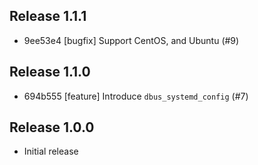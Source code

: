 ## Release 1.1.1

* 9ee53e4 [bugfix] Support CentOS, and Ubuntu (#9)

## Release 1.1.0

* 694b555 [feature] Introduce `dbus_systemd_config` (#7)

## Release 1.0.0

* Initial release
